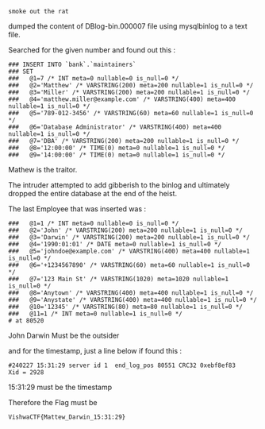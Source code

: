 ```smoke out the rat```

dumped the content of DBlog-bin.000007 file using mysqlbinlog to a text file.

Searched for the given number and found out this : 

``````
### INSERT INTO `bank`.`maintainers`
### SET
###   @1=7 /* INT meta=0 nullable=0 is_null=0 */
###   @2='Matthew' /* VARSTRING(200) meta=200 nullable=1 is_null=0 */
###   @3='Miller' /* VARSTRING(200) meta=200 nullable=1 is_null=0 */
###   @4='matthew.miller@example.com' /* VARSTRING(400) meta=400 nullable=1 is_null=0 */
###   @5='789-012-3456' /* VARSTRING(60) meta=60 nullable=1 is_null=0 */
###   @6='Database Administrator' /* VARSTRING(400) meta=400 nullable=1 is_null=0 */
###   @7='DBA' /* VARSTRING(200) meta=200 nullable=1 is_null=0 */
###   @8='12:00:00' /* TIME(0) meta=0 nullable=1 is_null=0 */
###   @9='14:00:00' /* TIME(0) meta=0 nullable=1 is_null=0 */

``````

Mathew is the traitor.

The intruder attempted to add gibberish to the binlog and ultimately dropped the entire database at the end of the heist.

The last Employee that was inserted was : 

```SET
###   @1=1 /* INT meta=0 nullable=0 is_null=0 */
###   @2='John' /* VARSTRING(200) meta=200 nullable=1 is_null=0 */
###   @3='Darwin' /* VARSTRING(200) meta=200 nullable=1 is_null=0 */
###   @4='1990:01:01' /* DATE meta=0 nullable=1 is_null=0 */
###   @5='johndoe@example.com' /* VARSTRING(400) meta=400 nullable=1 is_null=0 */
###   @6='+1234567890' /* VARSTRING(60) meta=60 nullable=1 is_null=0 */
###   @7='123 Main St' /* VARSTRING(1020) meta=1020 nullable=1 is_null=0 */
###   @8='Anytown' /* VARSTRING(400) meta=400 nullable=1 is_null=0 */
###   @9='Anystate' /* VARSTRING(400) meta=400 nullable=1 is_null=0 */
###   @10='12345' /* VARSTRING(80) meta=80 nullable=1 is_null=0 */
###   @11=1 /* INT meta=0 nullable=1 is_null=0 */
# at 80520
```

John Darwin Must be the outsider 

and for the timestamp, just a line below if found this : 

```#240227 15:31:29 server id 1  end_log_pos 80551 CRC32 0xebf8ef83 	Xid = 2928```

15:31:29 must be the timestamp

Therefore the Flag must be 

```VishwaCTF{Mattew_Darwin_15:31:29}```